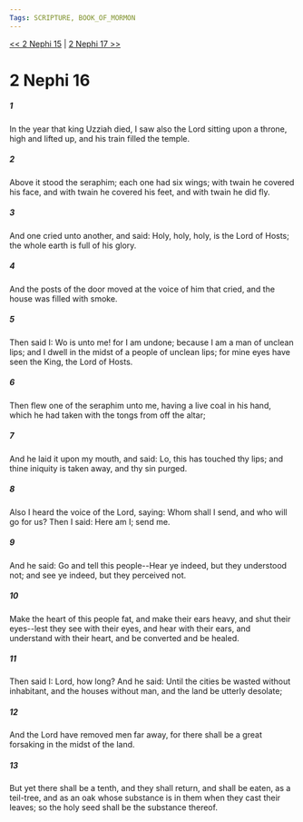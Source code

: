 ```yaml
---
Tags: SCRIPTURE, BOOK_OF_MORMON
---
```


[<< 2 Nephi 15](BOOK_OF_MORMON/02_2_Nephi/2_Nephi_15.md) | [2 Nephi 17 >>](BOOK_OF_MORMON/02_2_Nephi/2_Nephi_17.md)

# 2 Nephi 16

##### 1
 In the year that king Uzziah died, I saw also the Lord sitting upon a throne, high and lifted up, and his train filled the temple.
##### 2
 Above it stood the seraphim; each one had six wings; with twain he covered his face, and with twain he covered his feet, and with twain he did fly.
##### 3
 And one cried unto another, and said: Holy, holy, holy, is the Lord of Hosts; the whole earth is full of his glory.
##### 4
 And the posts of the door moved at the voice of him that cried, and the house was filled with smoke.
##### 5
 Then said I: Wo is unto me! for I am undone; because I am a man of unclean lips; and I dwell in the midst of a people of unclean lips; for mine eyes have seen the King, the Lord of Hosts.
##### 6
 Then flew one of the seraphim unto me, having a live coal in his hand, which he had taken with the tongs from off the altar;
##### 7
 And he laid it upon my mouth, and said: Lo, this has touched thy lips; and thine iniquity is taken away, and thy sin purged.
##### 8
 Also I heard the voice of the Lord, saying: Whom shall I send, and who will go for us? Then I said: Here am I; send me.
##### 9
 And he said: Go and tell this people--Hear ye indeed, but they understood not; and see ye indeed, but they perceived not.
##### 10
 Make the heart of this people fat, and make their ears heavy, and shut their eyes--lest they see with their eyes, and hear with their ears, and understand with their heart, and be converted and be healed.
##### 11
 Then said I: Lord, how long? And he said: Until the cities be wasted without inhabitant, and the houses without man, and the land be utterly desolate;
##### 12
 And the Lord have removed men far away, for there shall be a great forsaking in the midst of the land.
##### 13
 But yet there shall be a tenth, and they shall return, and shall be eaten, as a teil-tree, and as an oak whose substance is in them when they cast their leaves; so the holy seed shall be the substance thereof.
